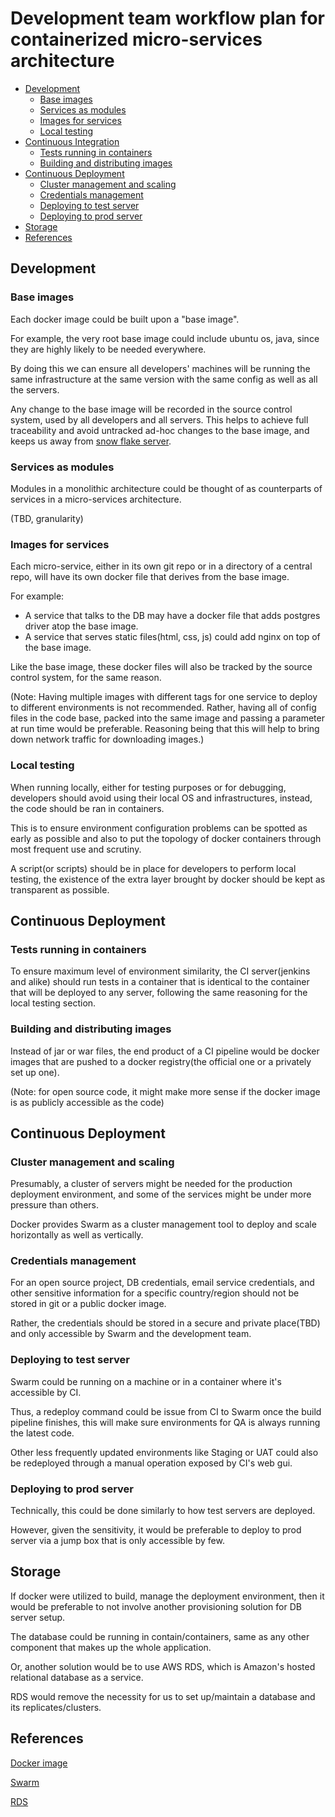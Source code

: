 # Development team workflow plan for containerized micro-services architecture

* [Development](#dev)
  * [Base images](#bi)
  * [Services as modules](#sam)
  * [Images for services](#ifs)
  * [Local testing](#lt)
* [Continuous Integration](#ci)
  * [Tests running in containers](#tric)
  * [Building and distributing images](#badi)
* [Continuous Deployment](#dep)
  * [Cluster management and scaling](#cmas)
  * [Credentials management](#crm)
  * [Deploying to test server](#dtts)
  * [Deploying to prod server](#dtps)
* [Storage](#st)
* [References](#refs)

<h2 id="dev">Development</h2>

<h3 id="bi">Base images</h3>

Each docker image could be built upon a "base image".

For example, the very root base image could include ubuntu os, java, since they are highly likely to be needed everywhere.

By doing this we can ensure all developers' machines will be running the same infrastructure at the same version with the same config as well as all the servers.

Any change to the base image will be recorded in the source control system, used by all developers and all servers. 
This helps to achieve full traceability and avoid untracked ad-hoc changes to the base image, and keeps us away from [snow flake server](http://martinfowler.com/bliki/SnowflakeServer.html).

<h3 id="sam">Services as modules</h3>

Modules in a monolithic architecture could be thought of as counterparts of services in a micro-services architecture.

(TBD, granularity)

<h3 id="ifs">Images for services</h3>

Each micro-service, either in its own git repo or in a directory of a central repo, will have its own docker file that derives from the base image.

For example:
* A service that talks to the DB may have a docker file that adds postgres driver atop the base image.
* A service that serves static files(html, css, js) could add nginx on top of the base image.

Like the base image, these docker files will also be tracked by the source control system, for the same reason.

(Note: Having multiple images with different tags for one service to deploy to different environments is not recommended. Rather, having all of config files in the code base, packed into the same image and passing a parameter at run time would be preferable. Reasoning being that this will help to bring down network traffic for downloading images.)

<h3 id="lt">Local testing</h3>

When running locally, either for testing purposes or for debugging, developers should avoid using their local OS and infrastructures, instead, the code should be ran in containers.

This is to ensure environment configuration problems can be spotted as early as possible and also to put the topology of docker containers through most frequent use and scrutiny.

A script(or scripts) should be in place for developers to perform local testing, the existence of the extra layer brought by docker should be kept as transparent as possible.

<h2 id="ci">Continuous Deployment</h2>

<h3 id="tric">Tests running in containers</h3>

To ensure maximum level of environment similarity, the CI server(jenkins and alike) should run tests in a container that is identical to the container that will be deployed to any server, following the same reasoning for the local testing section.

<h3 id="badi">Building and distributing images</h3>

Instead of jar or war files, the end product of a CI pipeline would be docker images that are pushed to a docker registry(the official one or a privately set up one).

(Note: for open source code, it might make more sense if the docker image is as publicly accessible as the code)

<h2 id="dep">Continuous Deployment</h2>

<h3 id="cmas">Cluster management and scaling</h3>

Presumably, a cluster of servers might be needed for the production deployment environment, and some of the services might be under more pressure than others.

Docker provides Swarm as a cluster management tool to deploy and scale horizontally as well as vertically. 

<h3 id="crm">Credentials management</h3>

For an open source project, DB credentials, email service credentials, and other sensitive information for a specific country/region should not be stored in git or a public docker image.

Rather, the credentials should be stored in a secure and private place(TBD) and only accessible by Swarm and the development team.

<h3 id="dtts">Deploying to test server</h3>

Swarm could be running on a machine or in a container where it's accessible by CI.

Thus, a redeploy command could be issue from CI to Swarm once the build pipeline finishes, this will make sure environments for QA is always running the latest code.

Other less frequently updated environments like Staging or UAT could also be redeployed through a manual operation exposed by CI's web gui.

<h3 id="dtps">Deploying to prod server</h3>

Technically, this could be done similarly to how test servers are deployed. 

However, given the sensitivity, it would be preferable to deploy to prod server via a jump box that is only accessible by few.

<h2 id="st">Storage</h2>

If docker were utilized to build, manage the deployment environment, then it would be preferable to not involve another provisioning solution for DB server setup.
 
The database could be running in contain/containers, same as any other component that makes up the whole application. 

Or, another solution would be to use AWS RDS, which is Amazon's hosted relational database as a service.

RDS would remove the necessity for us to set up/maintain a database and its replicates/clusters.

<h2 id="refs">References</h2>

[Docker image](https://docs.docker.com/engine/userguide/containers/dockerimages/)

[Swarm](https://docs.docker.com/swarm/overview/)

[RDS](https://aws.amazon.com/rds/)